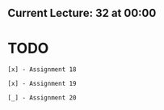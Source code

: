 ## Current Lecture: 32 at 00:00

# TODO

    [x] - Assignment 18

    [x] - Assignment 19

    [_] - Assignment 20